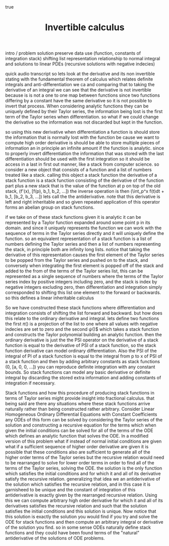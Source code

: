 ﻿---
layout: post
title: "Invertible calculus"
tags: [Math, Calculus, Fractional-Calculus]
math: true
---

intro / problem
solution preserve data
use (function, constants of integration stack)
shifting list representation
relationship to normal integral
and solutions to linear PDEs (recursive solutions with negative indecies)

quick audio transcript
so lets look at the derivative and its non invertible stating with the fundamental theorem of calculus which relates definite integrals and anti-differentiation we ca and comparing that to taking the derivative of an integral we can see that the derivative is not invertible because is is not a one to one map between functions since two functions differing by a constant have the same derivative so it is not possible to invert that process. When considering analytic functions they can be uniquely defined by their Taylor series, the information being lost is the first term of the Taylor series when differentiation. so what if we could change the derivative so the information was not discarded but kept in the function.

so using this new derivative when differentiation a function is should store the information that is normally lost with the function be cause we want to compute high order derivative is should be able to store multiple pieces of information an in principle an infinite amount if the function is analytic. since to properly invert differentiation the information that was stored with the last differentiation should be used with the first integration so it should be access in a last in first out manner, like a stack from computer science. so consider a new object that consists of a function and a list of numbers treated like a stack. calling this object a stack function the derivative of a stack function is a stack function consisting of the derivative of the function part plus a new stack that is the value of the function at p on top of the old stack, (f'(x), [f(p), b_1, b_2, ...]) the inverse operation is then (\int_p^x f(t)dt + b_1, [b_2, b_3, ...]) lets call the the antiderivative. note that this derivative is left and right inheritable and so given repeated application of this operator forms an abelian group on stack functions.

if we take on of these stack functions given it is analytic it can be represented by a Taylor function expanded around some point p in its domain. and since it uniquely represents the function we can work with the sequence of terms in the Taylor series directly and it will uniquely define the function. so an equivalent representation of a stack function is a list of numbers defining the Taylor series and then a list of numbers representing the stack, in principle both are infinity long lists. notice that taking the derivative of this representation causes the first element of the Taylor series to be popped from the Taylor series and pushed on to the stack, and conversely when integrating the first element is popped off of the stack and added to the from of the terms of the Taylor series list, this can be represented as a single sequence of numbers where the terms of the Taylor series index by positive integers including zero, and the stack is index by negative integers excluding zero, then differentiation and integration simply corresponded to shifting this list one element to the forward or backwards. so this defines a linear inheritable calculus

So we have constructed these stack functions where differentiation and integration consists of shifting the list forward and backward. but how does this relate to the ordinary derivative and integral. lets define two functions the first $\pi()$ is a projection of the list to one where all values with negative indecies are set to zero and the second $\psi()$$ which takes a stack function and constructs the Taylor polynomial building an analytic function. then the ordinary derivative is just the the PSI operator on the derivative of a stack function is equal to the derivative of PSI of a stack function, so the stack function derivative can model ordinary differentiation. Also the PSI of the integral of PI of a stack function is equal to the integral from p to x of PSI of a stack function and then by adding arbitrary constants as stack functions (0, [a, 0, 0, ...]) you can reproduce definite integration with any constant bounds. So stack functions can model any basic derivative or definite integral by discarding the stored extra information and adding constants of integration if necessary.

Stack functions and how this procedure of producing stack functions in terms of Taylor series  might provide insight into fractional calculus. that being said are there any situations where these stack functions arrive naturally rather than being constructed rather arbitrary. Consider Linear Homogeneous Ordinary Differential Equations with Constant Coefficients any ODEs of this form can be solved by considering the Taylor series of the solution and constructing a recursive equation for the terms which when given the initial conditions can be solved for all of the terms of the ODE which defines an analytic function that solves the ODE. In a modified version of this problem what if instead of normal initial conditions are given what if a sufficient sequence of higher order derivative are given it is possible that these conditions also are sufficient to generate all of the higher order terms of the Taylor series but the recursive relation would need to be rearranged to solve for lower order terms in order to find all of the terms of the Taylor series, solving the ODE. the solution is the only function which satisfies the initial conditions and for which it and all of its derivative satisfy the recursive relation. generalizing that idea we an antiderivative of the solution which satisfies the recursive relation, and in this case it is garnisheed to be unique and the constant of integration of this antiderivative is exactly given by the rearranged recursive relation. Using this we can compute arbitrary high order derivative for which it and all of its derivatives satisfies the recursive relation and such that the solution satisfies the initial conditions and this solution is unique. Now notice that this solution is exactly the solution you would find if you try and solve the ODE for stack functions and then compute an arbitrary integral or derivative of the solution you find. so in some sense ODEs naturally define stack functions and they could have been found terms of the "natural" antiderivative of the solutions of ODE problems.
